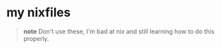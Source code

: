 # my nixfiles
> **note**
> Don't use these, I'm bad at nix and still learning how to do this properly.
